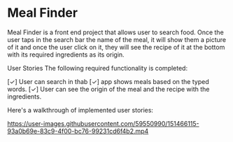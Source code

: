# Meal Finder
 

Meal Finder is a front end project that allows user to search food. Once the user taps in the search bar the name of the meal, it will show them a picture of it and once the user click on it, they will see the recipe of it at the bottom with its required ingredients as its origin.


User Stories
The following required functionality is completed:

[✓] User can search in thab
[✓] app shows meals based on the typed words.
[✓] User can see the origin of the meal and  the recipe with the ingredients.

Here's a walkthrough of implemented user stories:



https://user-images.githubusercontent.com/59550990/151466115-93a0b69e-83c9-4f00-bc76-99231cd6f4b2.mp4


